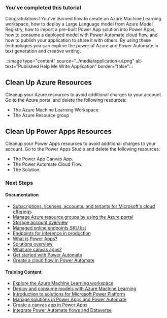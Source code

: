 <!-- markdownlint-disable MD041 -->

### You've completed this tutorial

Congratulations! You've learned how to create an Azure Machine Learning workspace, how to deploy a Large Language model from Azure Model Registry, how to import a pre-built Power App solution into Power Apps, how to consume a deployed model with Power Automate cloud flow, and how to publish your application to share it with others. By using these technologies you can explore the power of Azure and Power Automate in text generation and creative writing.

:::image type="content" source="../media/application-ui.png" alt-text="Published Help Me Write Application" border="false":::

## Clean Up Azure Resources

Cleanup your Azure resources to avoid additional charges to your account. Go to the Azure portal and delete the following resources:

- The Azure Machine Learning Workspace
- The Azure Resource group

## Clean Up Power Apps Resources

Cleanup your Power Apps resources to avoid additional charges to your account. Go to the Power Apps Studio and delete the following resources:

- The Power App Canvas App.
- The Power Automate Cloud Flow.
- The Solution.

### Next Steps

#### Documentation

- [Subscriptions, licenses, accounts, and tenants for Microsoft's cloud offerings](/microsoft-365/enterprise/subscriptions-licenses-accounts-and-tenants-for-microsoft-cloud-offerings/)
- [Manage Azure resource groups by using the Azure portal](/azure/azure-resource-manager/management/manage-resource-groups-portal/)
- [Storage account overview](/azure/storage/common/storage-account-overview)
- [Managed online endpoints SKU list](/azure/machine-learning/reference-managed-online-endpoints-vm-sku-list/)
- [Endpoints for inference in production](/azure/machine-learning/concept-endpoints/)
- [What is Power Apps?](/power-apps/powerapps-overview/)
- [Solutions overview](/power-apps/maker/data-platform/solutions-overview/)
- [What are canvas apps?](/power-apps/maker/canvas-apps/getting-started/)
- [Get started with Power Automate](/power-automate/getting-started/)
- [Create a cloud flow in Power Automate](/power-automate/get-started-logic-flow/)

#### Training Content

- [Explore the Azure Machine Learning workspace](/training/paths/explore-azure-machine-learning-workspace/)
- [Deploy and consume models with Azure Machine Learning](/training/paths/deploy-consume-models-azure-machine-learning/)
- [Introduction to solutions for Microsoft Power Platform](/training/modules/introduction-solutions/)
- [Manage solutions in Power Apps and Power Automate](/training/modules/manage-solutions-power-automate/)
- [Create a canvas app in Power Apps](/training/paths/create-powerapps/)
- [Integrate Power Automate flows and Dataverse](/training/paths/integrate-dataverse-power-automate/)
